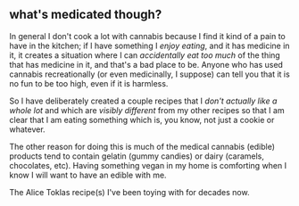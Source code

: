 what's medicated though?
---
In general I don't cook a lot with cannabis because I find it kind of a pain to have in the kitchen; if I have something I *enjoy eating*, and it has medicine in it, it creates a situation where I can *accidentally eat too much* of the thing that has medicine in it, and that's a bad place to be. Anyone who has used cannabis recreationally (or even medicinally, I suppose) can tell you that it is no fun to be too high, even if it is harmless.

So I have deliberately created a couple recipes that I *don't actually like a whole lot* and which are *visibly different* from my other recipes so that I am clear that I am eating something which is, you know, not just a cookie or whatever.

The other reason for doing this is much of the medical cannabis (edible) products tend to contain gelatin (gummy candies) or dairy (caramels, chocolates, etc). Having something vegan in my home is comforting when I know I will want to have an edible with me.

The Alice Toklas recipe(s) I've been toying with for decades now.
